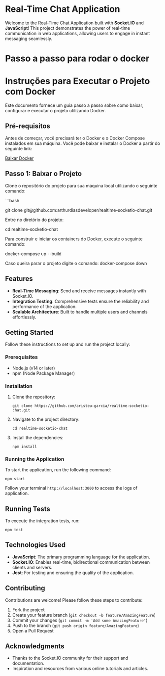 <h1>Real-Time Chat Application</h1>

<p>Welcome to the Real-Time Chat Application built with <strong>Socket.IO</strong> and <strong>JavaScript</strong>! This project demonstrates the power of real-time communication in web applications, allowing users to engage in instant messaging seamlessly.</p>

<h1>Passo a passo para rodar o docker</h1>

# Instruções para Executar o Projeto com Docker

<p>Este documento fornece um guia passo a passo sobre como baixar, configurar e executar o projeto utilizando Docker.</p>

## Pré-requisitos

<p>Antes de começar, você precisará ter o Docker e o Docker Compose instalados em sua máquina. Você pode baixar e instalar o Docker a partir do seguinte link:</p>

<p><a href="https://www.docker.com/get-started">Baixar Docker</a></p>

## Passo 1: Baixar o Projeto

<p>Clone o repositório do projeto para sua máquina local utilizando o seguinte comando:</p>

<p>```bash </p>
<p> git clone git@github.com:arthurdiasdeveloper/realtime-socketio-chat.git </p>

<p>Entre no diretório do projeto:</p>

<p>cd realtime-socketio-chat</p>

<p>Para construir e iniciar os containers do Docker, execute o seguinte comando:</p>

<p>docker-compose up --build</p>

<p>Caso queira parar o projeto digite o comando: docker-compose down</p>


<h2>Features</h2>
<ul>
    <li><strong>Real-Time Messaging</strong>: Send and receive messages instantly with Socket.IO.</li>
    <li><strong>Integration Testing</strong>: Comprehensive tests ensure the reliability and performance of the application.</li>
    <li><strong>Scalable Architecture</strong>: Built to handle multiple users and channels effortlessly.</li>
</ul>

<h2>Getting Started</h2>
<p>Follow these instructions to set up and run the project locally:</p>

<h3>Prerequisites</h3>
<ul>
    <li>Node.js (v14 or later)</li>
    <li>npm (Node Package Manager)</li>
</ul>

<h3>Installation</h3>
<ol>
    <li>Clone the repository:
        <pre><code>git clone https://github.com/aristeu-garcia/realtime-socketio-chat.git</code></pre>
    </li>
    <li>Navigate to the project directory:
        <pre><code>cd realtime-socketio-chat</code></pre>
    </li>
    <li>Install the dependencies:
        <pre><code>npm install</code></pre>
    </li>
</ol>

<h3>Running the Application</h3>
<p>To start the application, run the following command:</p>
<pre><code>npm start</code></pre>
<p>Follow your terminal <code>http://localhost:3000</code> to access the logs of application.</p>

<h2>Running Tests</h2>
<p>To execute the integration tests, run:</p>
<pre><code>npm test</code></pre>

<h2>Technologies Used</h2>
<ul>
    <li><strong>JavaScript</strong>: The primary programming language for the application.</li>
    <li><strong>Socket.IO</strong>: Enables real-time, bidirectional communication between clients and servers.</li>
    <li><strong>Jest</strong>: For testing and ensuring the quality of the application.</li>
</ul>

<h2>Contributing</h2>
<p>Contributions are welcome! Please follow these steps to contribute:</p>
<ol>
    <li>Fork the project</li>
    <li>Create your feature branch (<code>git checkout -b feature/AmazingFeature</code>)</li>
    <li>Commit your changes (<code>git commit -m 'Add some AmazingFeature'</code>)</li>
    <li>Push to the branch (<code>git push origin feature/AmazingFeature</code>)</li>
    <li>Open a Pull Request</li>
</ol>


<h2>Acknowledgments</h2>
<ul>
    <li>Thanks to the Socket.IO community for their support and documentation.</li>
    <li>Inspiration and resources from various online tutorials and articles.</li>
</ul>
